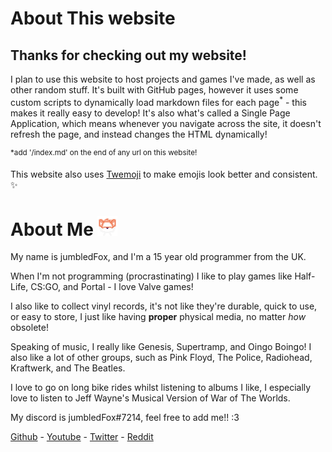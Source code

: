# About This website
## Thanks for checking out my website!
I plan to use this website to host projects and games I've made, as well as other random stuff.
It's built with GitHub pages, however it uses some custom scripts to dynamically load markdown files for each page<sup><r>*</r></sup> - this makes it really easy to develop! It's also what's called a <r>Single Page Application</r>, which means whenever you navigate across the site, it doesn't refresh the page, and instead changes the HTML dynamically!

<sup><r>*add '/index.md' on the end of any url on this website!</r></sup>

This website also uses [Twemoji](https://twemoji.twitter.com/) to make emojis look better and consistent. ✨

<foxhr>

# About Me ![](images/transparent.png)
My name is <r>jumbledFox</r>, and I'm a 15 year old programmer from the UK.

When I'm not programming (procrastinating) I like to play games like <r>Half-Life</r>, <r>CS:GO</r>, and <r>Portal</r> - I love Valve games!

I also like to collect vinyl records, it's not like they're durable, quick to use, or easy to store, I just like having __proper__ physical media, no matter _how_ obsolete!

Speaking of music, I really like <r>Genesis</r>, <r>Supertramp</r>, and <r>Oingo Boingo</r>! I also like a lot of other groups, such as Pink Floyd, The Police, Radiohead, Kraftwerk, and The Beatles.

I love to go on long bike rides whilst listening to albums I like, I especially love to listen to <r>Jeff Wayne's Musical Version of War of The Worlds</r>.
<foxhr>

My discord is <r>jumbledFox#7214</r>, feel free to add me!! :3

[Github](https://github.com/jumbledFox) - [Youtube](https://www.youtube.com/channel/UCT43846u33Nr688JELaGMmQ) - [Twitter](https://twitter.com/jumbledFox) - [Reddit](https://reddit.com/u/jumbledFox)